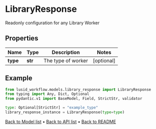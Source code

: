 # LibraryResponse

Readonly configuration for any Library Worker
## Properties
Name | Type | Description | Notes
------------ | ------------- | ------------- | -------------
**type** | **str** | The type of worker | [optional] 
## Example

```python
from lusid_workflow.models.library_response import LibraryResponse
from typing import Any, Dict, Optional
from pydantic.v1 import BaseModel, Field, StrictStr, validator

type: Optional[StrictStr] = "example_type"
library_response_instance = LibraryResponse(type=type)

```

[Back to Model list](../README.md#documentation-for-models) &#8226; [Back to API list](../README.md#documentation-for-api-endpoints) &#8226; [Back to README](../README.md)

